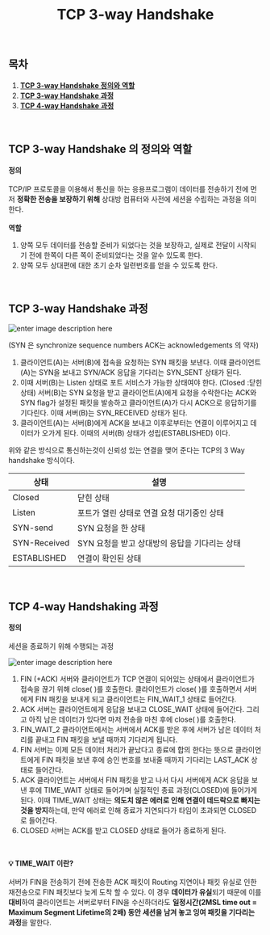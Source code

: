 <div align="center">
  <br />
  <h1> TCP 3-way Handshake</h1>
  <br />
</div>

## 목차

1. [**TCP 3-way Handshake 정의와 역할**](#1)
2. [**TCP 3-way Handshake 과정**](#2)
3. [**TCP 4-way Handshake 과정**](#3)

<br />

<div id="1"></div>

## TCP 3-way Handshake 의 정의와 역할

**정의**<br /><br />
TCP/IP 프로토콜을 이용해서 통신을 하는 응용프로그램이 데이터를 전송하기 전에 먼저 **정확한 전송을 보장하기 위해** 상대방 컴퓨터와 사전에 세션을 수립하는 과정을 의미한다. 
<br/><br />
**역할**
1. 양쪽 모두 데이터를 전송할 준비가 되었다는 것을 보장하고, 실제로 전달이 시작되기 전에 한쪽이 다른 쪽이 준비되었다는 것을 알수 있도록 한다. 
2. 양쪽 모두 상대편에 대한 초기 순차 일련번호를 얻을 수 있도록 한다.
<br />

<div id="2"></div>

## TCP 3-way Handshake 과정


![enter image description here](https://t1.daumcdn.net/cfile/tistory/99FB2A3D5B32ED7B0B)

(SYN 은 synchronize sequence numbers ACK는 acknowledgements 의 약자)

1. 클라이언트(A)는 서버(B)에 접속을 요청하는 SYN 패킷을 보낸다. 이때 클라이언트(A)는 SYN을 보내고 SYN/ACK 응답을 기다리는 SYN_SENT 상태가 된다.
2. 이때 서버(B)는 Listen 상태로 포트 서비스가 가능한 상태여야 한다. (Closed :닫힌상태) 서버(B)는 SYN 요청을 받고 클라이언트(A)에게 요청을 수락한다는 ACK와 SYN flag가 설정된 패킷을 발송하고 클라이언트(A)가 다시 ACK으로 응답하기를 기다린다. 이때 서버(B)는 SYN_RECEIVED 상태가 된다.
3. 클라이언트(A)는 서버(B)에게 ACK을 보내고 이후로부터는 연결이 이루어지고 데이터가 오가게 된다. 이때의 서버(B) 상태가 성립(ESTABLISHED) 이다.

위와 같은 방식으로 통신하는것이 신뢰성 있는 연결을 맺어 준다는 TCP의 3 Way handshake 방식이다.

 
| 상태 | 설명 |
|--|--|
| Closed  | 닫힌 상태  |
| Listen  | 포트가 열린 상태로 연결 요청 대기중인 상태  |
| SYN-send| SYN 요청을 한 상태  |
| SYN-Received  | SYN 요청을 받고 상대방의 응답을 기다리는 상태  |
| ESTABLISHED | 연결이 확인된 상태  |


<br />

<div id="3"></div>

## TCP 4-way Handshaking 과정
**정의** <br /><br />
세션을 종료하기 위해 수행되는 과정 

![enter image description here](https://t1.daumcdn.net/cfile/tistory/2152353F52F1C02835)

1. FIN (+ACK) 서버와 클라이언트가 TCP 연결이 되어있는 상태에서 클라이언트가 접속을 끊기 위해 close( )를 호출한다. 클라이언트가 close( )를 호출하면서 서버에게 FIN 패킷을 보내게 되고 클라이언트는 FIN_WAIT_1 상태로 들어간다.
2. ACK 서버는 클라이언트에게 응답을 보내고 CLOSE_WAIT 상태에 들어간다. 그리고 아직 남은 데이터가 있다면 마저 전송을 마친 후에 close( )를 호출한다.
3. FIN_WAIT_2 클라이언트에서는 서버에서 ACK를 받은 후에 서버가 남은 데이터 처리를 끝내고 FIN 패킷을 보낼 때까지 기다리게 됩니다.
4. FIN 서버는 이제 모든 데이터 처리가 끝났다고 종료에 합의 한다는 뜻으로 클라이언트에게 FIN 패킷을 보낸 후에 승인 번호를 보내줄 때까지 기다리는 LAST_ACK 상태로 들어간다.
5. ACK 클라이언트는 서버에서 FIN 패킷을 받고 나서 다시 서버에게 ACK 응답을 보낸 후에 TIME_WAIT 상태로 들어가며 실질적인 종료 과정(CLOSED)에 들어가게 된다. 이때 TIME_WAIT 상태는 **의도치 않은 에러로 인해 연결이 데드락으로 빠지는 것을 방지**하는데, 만약 에러로 인해 종료가 지연되다가 타임이 초과되면 CLOSED로 들어간다.
6. CLOSED 서버는 ACK를 받고 CLOSED 상태로 들어가 종료하게 된다.
<br />

**💡 TIME_WAIT 이란?**<br />
<br />
서버가 FIN을 전송하기 전에 전송한 ACK 패킷이 Routing 지연이나 패킷 유실로 인한 재전송으로 FIN 패킷보다 늦게 도착 할 수 있다. 이 경우 **데이터가 유실**되기 때문에 이를 **대비**하여 클라이언트는 서버로부터 FIN을 수신하더라도 **일정시간(2MSL time out = Maximum Segment Lifetime의 2배) 동안 세션을 남겨 놓고 잉여 패킷을 기다리는 과정**을 말한다.  
  
  
